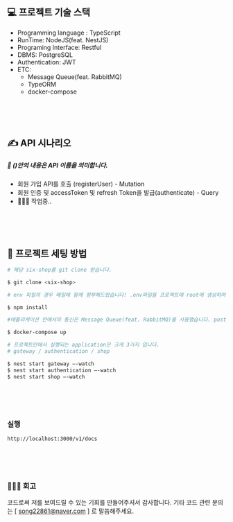 ## 💻 프로젝트 기술 스택

- Programming language : TypeScript
- RunTime: NodeJS(feat. NestJS)
- Programing Interface: Restful
- DBMS: PostgreSQL
- Authentication: JWT
- ETC:
  <br/>
  - Message Queue(feat. RabbitMQ)
    <br/>
  - TypeORM
    <br/>
  - docker-compose

<br/>
<br/>
<br/>

## ✍️ API 시나리오

##### 👀 ()안의 내용은 API 이름을 의미합니다.

- 회원 가입 API를 호출 (registerUser) - Mutation
- 회원 인증 및 accessToken 및 refresh Token을 발급(authenticate) - Query
- 🧑🏻‍💻 작업중..

<br/>
<br/>
<br/>

## 🍴 프로젝트 세팅 방법

```bash
# 해당 six-shop를 git clone 받습니다.

$ git clone <six-shop>
```

```bash
# env 파일의 경우 메일에 함께 첨부해드렸습니다! .env파일을 프로젝트에 root에 생성하여 COPY & PASTE해주시면 됩니다.
```

```bash
$ npm install
```

```bash
#애플리케이션 안에서의 통신은 Message Queue(feat. RabbitMQ)를 사용했습니다. postgres와 RabbitMQ의 경우 docker-compose.yml 파일을 통하여 실행 할 수 있도록 만들어놓았습니다.

$ docker-compose up
```

```bash
# 프로젝트안에서 실행되는 application은 크게 3가지 입니다.
# gateway / authentication / shop

$ nest start gateway —-watch
$ nest start authentication —-watch
$ nest start shop —-watch
```

<br/>
<br/>
<br/>

### 실행

```bash
http://localhost:3000/v1/docs
```

<br/>
<br/>
<br/>

### 🧑🏻‍💻 회고

코드로써 저를 보여드릴 수 있는 기회를 만들어주셔서 감사합니다.
기타 코드 관련 문의는 [ song22861@naver.com ] 로 말씀해주세요.
